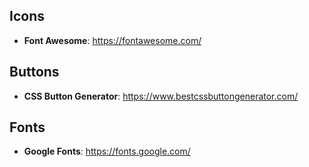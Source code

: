 ## Icons

* **Font Awesome**: https://fontawesome.com/

## Buttons

* **CSS Button Generator**: https://www.bestcssbuttongenerator.com/

## Fonts

* **Google Fonts**: https://fonts.google.com/